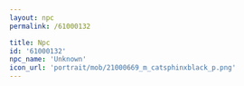 ```yaml
---
layout: npc
permalink: /61000132

title: Npc
id: '61000132'
npc_name: 'Unknown'
icon_url: 'portrait/mob/21000669_m_catsphinxblack_p.png'
---
```

